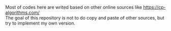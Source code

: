 Most of codes here are writed based on other online sources like https://cp-algorithms.com/ \
The goal of this repository is not to do copy and paste of other sources, but try to implement my own version.